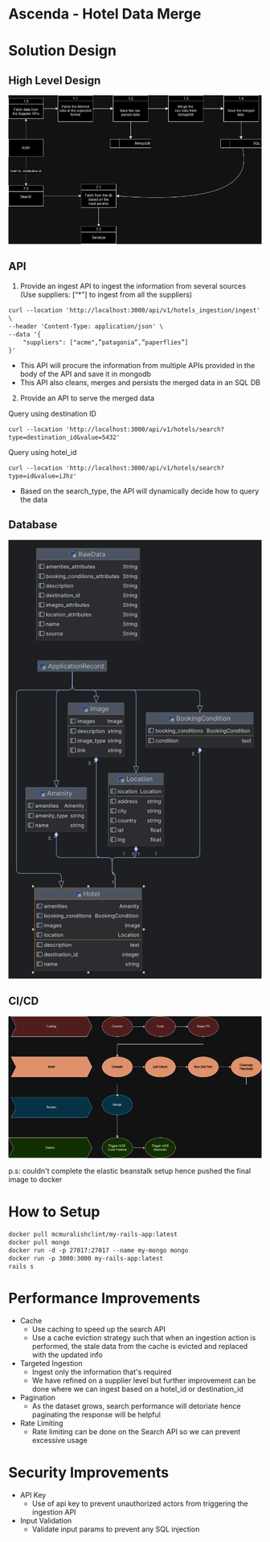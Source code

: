 # Ascenda - Hotel Data Merge

# Solution Design

## High Level Design
![High Level Diagram](https://github.com/mcmuralishclint/hotel-merger/blob/master/public/hld.jpg)

## API
1. Provide an ingest API to ingest the information from several sources (Use suppliers: [“*”] to ingest from all the suppliers)
```
curl --location 'http://localhost:3000/api/v1/hotels_ingestion/ingest' \
--header 'Content-Type: application/json' \
--data '{
    "suppliers": ["acme",”patagonia”,”paperflies”]
}'
```
- This API will procure the information from multiple APIs provided in the body of the API and save it in mongodb
- This API also cleans, merges and persists the merged data in an SQL DB

2. Provide an API to serve the merged data

Query using destination ID
```
curl --location 'http://localhost:3000/api/v1/hotels/search?type=destination_id&value=5432'
```

Query using hotel_id
```
curl --location 'http://localhost:3000/api/v1/hotels/search?type=id&value=iJhz'
```

* Based on the search_type, the API will dynamically decide how to query the data

## Database
![DB Diagram](https://github.com/mcmuralishclint/hotel-merger/blob/master/public/db.png)

## CI/CD
![CICD Approach](https://github.com/mcmuralishclint/hotel-merger/blob/master/public/cicd.png)

p.s: couldn't complete the elastic beanstalk setup hence pushed the final image to docker

# How to Setup
```
docker pull mcmuralishclint/my-rails-app:latest
docker pull mongo
docker run -d -p 27017:27017 --name my-mongo mongo
docker run -p 3000:3000 my-rails-app:latest
rails s
```

# Performance Improvements
- Cache
  - Use caching to speed up the search API
  - Use a cache eviction strategy such that when an ingestion action is performed, the stale data from the cache is evicted and replaced with the updated info
- Targeted Ingestion
  - Ingest only the information that's required
  - We have refined on a supplier level but further improvement can be done where we can ingest based on a hotel_id or destination_id
- Pagination
  - As the dataset grows, search performance will detoriate hence paginating the response will be helpful
- Rate Limiting
  - Rate limiting can be done on the Search API so we can prevent excessive usage

# Security Improvements
- API Key
  - Use of api key to prevent unauthorized actors from triggering the ingestion API
- Input Validation
  - Validate input params to prevent any SQL injection
